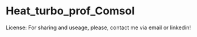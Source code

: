# Heat_turbo_prof_Comsol

License: For sharing and useage, please, contact me via email or linkedin!
